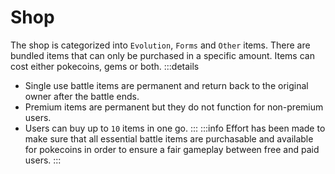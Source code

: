 # Shop

The shop is categorized into `Evolution`, `Forms` and `Other` items. There are bundled items that can only be purchased in a specific amount. Items can cost either pokecoins, gems or both.
:::details
- Single use battle items are permanent and return back to the original owner after the battle ends.
- Premium items are permanent but they do not function for non-premium users.
- Users can buy up to `10` items in one go.
:::
:::info
Effort has been made to make sure that all essential battle items are purchasable and available for pokecoins in order to ensure a fair gameplay between free and paid users.
:::
